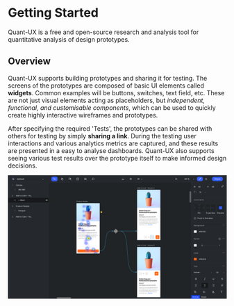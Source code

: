 # Getting Started

Quant-UX is a free and open-source research and analysis tool for quantitative analysis of design prototypes.

## Overview

Quant-UX supports building prototypes and sharing it for testing. The screens of the prototypes are composed of basic UI elements called **widgets**. Common examples will be buttons, switches, text field, etc. These are not just visual elements acting as placeholders, but _independent, functional, and customisable components_, which can be used to quickly create highly interactive wireframes and prototypes.

After specifying the required 'Tests', the prototypes can be shared with others for testing by simply **sharing a link**. During the testing user interactions and various analytics metrics are captured, and these results are presented in a easy to analyse dashboards. Quant-UX also supports seeing various test results over the prototype itself to make informed design decisions.

[todo]: mod-image

![alt text](media/pictures/qux-overview-design-screen.png)
